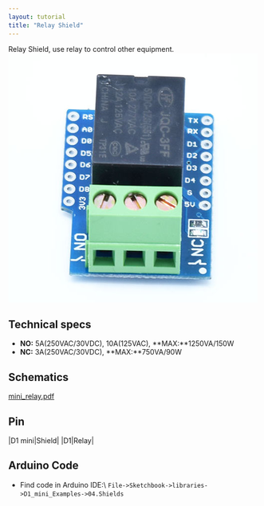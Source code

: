 ```yaml
---
layout: tutorial
title: "Relay Shield"
---
```


Relay Shield, use relay to control other equipment.
![Relay Shield](./images/relay.jpg)

## Technical specs
- **NO:** 5A(250VAC/30VDC), 10A(125VAC), **MAX:**1250VA/150W
- **NC:** 3A(250VAC/30VDC), **MAX:**750VA/90W

## Schematics
[mini_relay.pdf](./images/mini_relay.pdf)

## Pin

|D1 mini|Shield|
|D1|Relay|

## Arduino Code
  - Find code in Arduino IDE:\\
`File->Sketchbook->libraries->D1_mini_Examples->04.Shields`